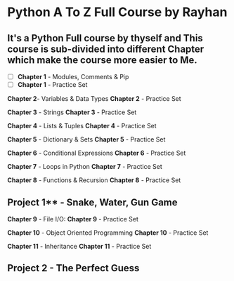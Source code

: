 

# Python A To Z Full Course by Rayhan
## It's a Python Full course by thyself and This course is sub-divided into different Chapter which make the course more easier to Me.

- [ ] **Chapter 1** - Modules, Comments & Pip
- [ ] **Chapter 1** - Practice Set 

**Chapter 2**-  Variables & Data Types
**Chapter 2** - Practice Set

**Chapter 3** - Strings
**Chapter 3** - Practice Set

**Chapter 4** - Lists & Tuples
**Chapter 4** - Practice Set

**Chapter 5** - Dictionary & Sets
**Chapter 5** - Practice Set

**Chapter 6** - Conditional Expressions
**Chapter 6** - Practice Set

**Chapter 7** - Loops in Python
**Chapter 7** - Practice Set

**Chapter 8** - Functions & Recursion
**Chapter 8** - Practice Set

## Project 1** - Snake, Water, Gun Game

**Chapter 9** - File I/O:
**Chapter 9** - Practice Set

**Chapter 10** - Object Oriented Programming
**Chapter 10** - Practice Set

**Chapter 11** - Inheritance
**Chapter 11** - Practice Set

## Project 2 - The Perfect Guess
